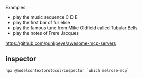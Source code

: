 Examples:

- play the music sequence  C D E
- play the first bar of fur elise
- play the famous tune from Mike Oldfield called Tubular Bells
- play the notes of Frere Jacques

https://github.com/punkpeye/awesome-mcp-servers

## inspector

    npx @modelcontextprotocol/inspector `which melrose-mcp`